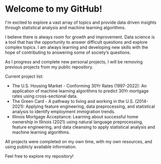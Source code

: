 # Welcome to my GitHub!

I'm excited to explore a vast array of topics and provide data driven insights through statistical analysis and machine learning algorithms. 

I believe there is always room for growth and improvement. Data science is a tool that has the opportunity to answer difficult questions and explore complex topics. I am always learning and developing new skills with the hope of contributing to answering some of society’s questions. 

As I progress and complete new personal projects, I will be removing previous projects from my public repository.

Current project list:
- The U.S. Housing Market - Conforming 30Yr Rates (1997-2022): An application of machine learning algorithms to predict 30Yr mortgage rates using cross-sectional data.
- The Green Card - A pathway to living and working in the U.S. (2014-2021): Applying feature engineering, data preprocessing, and statistical analysis to identify employment immigration trends.
- Illinois Mortgage Acceptance: Learning about successful home ownership in Illinois (2021) using natural language preprocessing, feature engineering, and data cleansing to apply statistical analysis and machine learning algorithms.




All projects were completed on my own time, with my own resources, and using publicly available information.

Feel free to explore my repository!

<!---
tdyk9098/tdyk9098 is a ✨ special ✨ repository because its `README.md` (this file) appears on your GitHub profile.
You can click the Preview link to take a look at your changes.
--->
